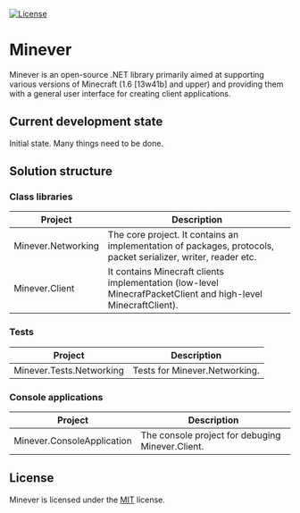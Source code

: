[![License](https://img.shields.io/github/license/iiKuzmychov/Minever)](https://github.com/iiKuzmychov/Minever/blob/master/LICENSE.txt)

# Minever

Minever is an open-source .NET library primarily aimed at supporting various versions of Minecraft (1.6 [13w41b] and upper) and providing them with a general user interface for creating client applications.

## Current development state

Initial state. Many things need to be done.

## Solution structure

### Class libraries

| Project | Description |
| ------- | ----------- |
| Minever.Networking | The core project. It contains an implementation of packages, protocols, packet serializer, writer, reader etc. |
| Minever.Client | It contains Minecraft clients implementation (low-level MinecrafPacketClient and high-level MinecraftClient). |

### Tests

| Project | Description |
| ------- | ----------- |
| Minever.Tests.Networking | Tests for Minever.Networking. |

### Console applications

| Project | Description |
| ------- | ----------- |
| Minever.ConsoleApplication | The console project for debuging Minever.Client. |

## License

Minever is licensed under the [MIT](https://github.com/iiKuzmychov/Minever/blob/master/LICENSE.txt) license.
